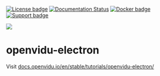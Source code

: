 [![License badge](https://img.shields.io/badge/license-Apache2-orange.svg)](http://www.apache.org/licenses/LICENSE-2.0)
[![Documentation Status](https://readthedocs.org/projects/openviduio-docs/badge/?version=stable)](https://docs.openvidu.io/en/stable/?badge=stable)
[![Docker badge](https://img.shields.io/docker/pulls/openvidu/openvidu-server-kms.svg)](https://hub.docker.com/r/openvidu/openvidu-server-kms)
[![Support badge](https://img.shields.io/badge/support-sof-yellowgreen.svg)](https://openvidu.discourse.group/)

[![][OpenViduLogo]](http://openvidu.io)

openvidu-electron
===

Visit [docs.openvidu.io/en/stable/tutorials/openvidu-electron/](http://docs.openvidu.io/en/stable/tutorials/openvidu-electron/)

[OpenViduLogo]: https://secure.gravatar.com/avatar/5daba1d43042f2e4e85849733c8e5702?s=120